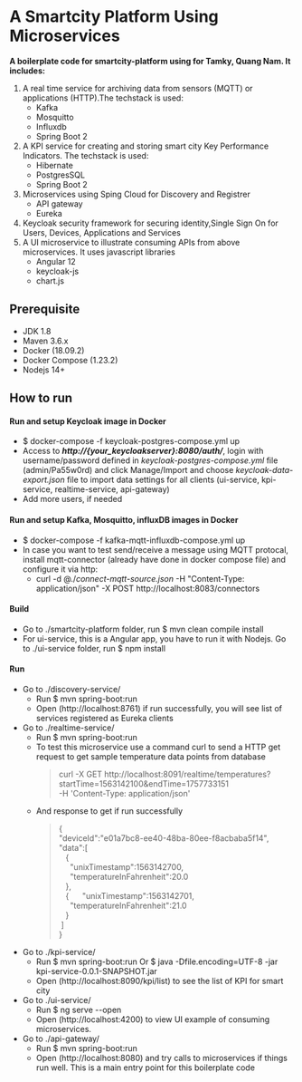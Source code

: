 # A Smartcity Platform Using Microservices
**A boilerplate code  for smartcity-platform using for Tamky, Quang Nam. It includes:**
 1. A real time service for archiving data from sensors (MQTT) or applications (HTTP).The techstack is used:
    * Kafka
    * Mosquitto
    * Influxdb
    * Spring Boot 2
 1. A KPI service for creating and storing smart city Key Performance Indicators. The techstack is used:
    * Hibernate
    * PostgresSQL
    * Spring Boot 2
 1. Microservices using Sping Cloud for Discovery and Registrer
    * API gateway
    * Eureka
 1. Keycloak security framework for securing identity,Single Sign On for Users, Devices, Applications and Services  
 1. A UI microservice to illustrate consuming APIs from above microservices. It uses javascript libraries
    * Angular 12
    * keycloak-js
    * chart.js   
 
## Prerequisite
- JDK 1.8 
- Maven 3.6.x
- Docker (18.09.2)
- Docker Compose (1.23.2)
- Nodejs 14+
## How to run
#### Run and setup Keycloak image in Docker
- $ docker-compose -f keycloak-postgres-compose.yml up
- Access to ***http://{your_keycloakserver}:8080/auth/***, login with username/password defined in *keycloak-postgres-compose.yml* file (admin/Pa55w0rd) and click Manage/Import and choose *keycloak-data-export.json* file to import data settings for all clients (ui-service, kpi-service, realtime-service, api-gateway)
- Add more users, if needed
#### Run and setup Kafka, Mosquitto, influxDB images in Docker
- $ docker-compose -f kafka-mqtt-influxdb-compose.yml up
- In case you want to test send/receive a message using MQTT protocal, install mqtt-connector (already have done in docker compose file) and configure it via http:
   * curl -d @./*connect-mqtt-source.json* -H "Content-Type: application/json" -X POST http://localhost:8083/connectors 
#### Build
- Go to ./smartcity-platform folder, run $ mvn clean compile install
- For ui-service, this is a Angular app, you have to run it with Nodejs. Go to ./ui-service folder, run  $ npm install
#### Run
- Go to ./discovery-service/ 
   * Run $ mvn spring-boot:run
   * Open (http://localhost:8761) if run successfully, you will see list of services registered as Eureka clients
- Go to ./realtime-service/
   * Run $ mvn spring-boot:run 
   * To test this microservice use a command curl to send a HTTP get request to get sample temperature data points from database
     > curl -X GET http://localhost:8091/realtime/temperatures?startTime=1563142100&endTime=1757733151 \
  -H 'Content-Type: application/json' 
   * And response to get if run successfully
     > {\
   "deviceId":"e01a7bc8-ee40-48ba-80ee-f8acbaba5f14",\
   "data":[\
       &nbsp;&nbsp; {\
          &nbsp;&nbsp;&nbsp;&nbsp; "unixTimestamp":1563142700,\
          &nbsp;&nbsp;&nbsp;&nbsp; "temperatureInFahrenheit":20.0\
       &nbsp;&nbsp; },\
       &nbsp;&nbsp; {
          &nbsp;&nbsp;&nbsp;&nbsp; "unixTimestamp":1563142701,\
          &nbsp;&nbsp;&nbsp;&nbsp; "temperatureInFahrenheit":21.0\
      &nbsp;&nbsp;  }\
   &nbsp;]\
}
- Go to ./kpi-service/
   * Run $ mvn spring-boot:run Or $ java -Dfile.encoding=UTF-8 -jar kpi-service-0.0.1-SNAPSHOT.jar
   * Open (http://localhost:8090/kpi/list) to see the list of KPI for smart city 
- Go to ./ui-service/
   * Run $ ng serve --open
   * Open (http://localhost:4200) to view UI example of consuming microservices.
- Go to ./api-gateway/ 
   * Run $ mvn spring-boot:run 
   * Open (http://localhost:8080) and try calls to microservices if things run well. This is a main entry point for this boilerplate code
